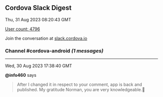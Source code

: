 ## Cordova Slack Digest
Thu, 31 Aug 2023 08:20:43 GMT

[User count: 4796](https://cordova.slack.com/)


Join the conversation at [slack.cordova.io](http://slack.cordova.io/)

### __Channel #cordova-android__ _(1 messages)_
---

Wed, 30 Aug 2023 17:38:40 GMT

__@info460__ says 
> After I changed it in respect to your comment, app is back and published.
> My gratitude Norman, you are very knowledgeable.🙏
> 
